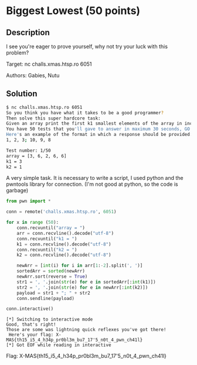 # Biggest Lowest (50 points)

## Description

I see you're eager to prove yourself, why not try your luck with this problem?

Target: nc challs.xmas.htsp.ro 6051

Authors: Gabies, Nutu

## Solution

```bash
$ nc challs.xmas.htsp.ro 6051
So you think you have what it takes to be a good programmer?
Then solve this super hardcore task:
Given an array print the first k1 smallest elements of the array in increasing order and then the first k2 elements of the array in decreasing order.
You have 50 tests that you'll gave to answer in maximum 30 seconds, GO!
Here's an example of the format in which a response should be provided:
1, 2, 3; 10, 9, 8

Test number: 1/50
array = [3, 6, 2, 6, 6]
k1 = 3
k2 = 1
```

A very simple task. It is necessary to write a script, I used python and the pwntools library for connection. (I'm not good at python, so the code is garbage)

```python
from pwn import *

conn = remote('challs.xmas.htsp.ro', 6051)

for x in range (50):
    conn.recvuntil("array = ")
    arr = conn.recvline().decode("utf-8") 
    conn.recvuntil("k1 = ")
    k1 = conn.recvline().decode("utf-8") 
    conn.recvuntil("k2 = ")
    k2 = conn.recvline().decode("utf-8") 

    newArr = [int(i) for i in arr[1:-2].split(', ')]
    sortedArr = sorted(newArr)
    newArr.sort(reverse = True)
    str1 = ', '.join(str(e) for e in sortedArr[:int(k1)])
    str2 = ', '.join(str(e) for e in newArr[:int(k2)])
    payload = str1 + "; " + str2
    conn.sendline(payload)

conn.interactive()
```

```shell
[*] Switching to interactive mode
Good, that's right!
Those are some was lightning quick reflexes you've got there!
 Here's your flag: X-MAS{th15_i5_4_h34p_pr0bl3m_bu7_17'5_n0t_4_pwn_ch41l}
[*] Got EOF while reading in interactive
```

Flag: X-MAS\{th15_i5_4_h34p_pr0bl3m_bu7_17'5_n0t_4_pwn_ch41l}